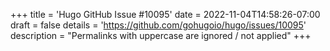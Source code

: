 +++
title = 'Hugo GitHub Issue #10095'
date = 2022-11-04T14:58:26-07:00
draft = false
details = 'https://github.com/gohugoio/hugo/issues/10095'
description = "Permalinks with uppercase are ignored / not applied"
+++

